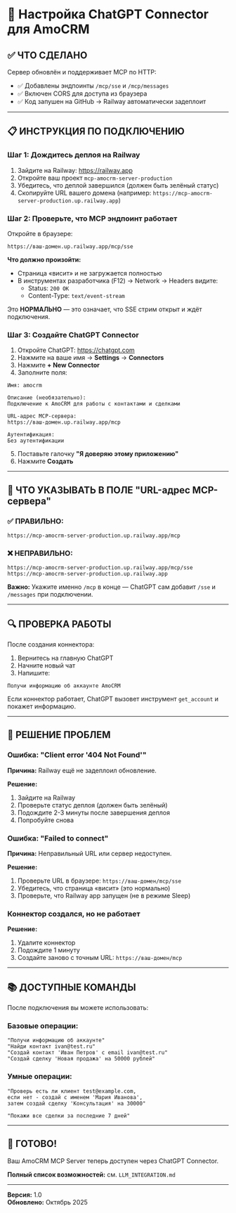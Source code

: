 # 🤖 Настройка ChatGPT Connector для AmoCRM

## ✅ ЧТО СДЕЛАНО

Сервер обновлён и поддерживает MCP по HTTP:
- ✅ Добавлены эндпоинты `/mcp/sse` и `/mcp/messages`
- ✅ Включен CORS для доступа из браузера
- ✅ Код запушен на GitHub → Railway автоматически задеплоит

---

## 📋 ИНСТРУКЦИЯ ПО ПОДКЛЮЧЕНИЮ

### Шаг 1: Дождитесь деплоя на Railway

1. Зайдите на Railway: https://railway.app
2. Откройте ваш проект `mcp-amocrm-server-production`
3. Убедитесь, что деплой завершился (должен быть зелёный статус)
4. Скопируйте URL вашего домена (например: `https://mcp-amocrm-server-production.up.railway.app`)

### Шаг 2: Проверьте, что MCP эндпоинт работает

Откройте в браузере:
```
https://ваш-домен.up.railway.app/mcp/sse
```

**Что должно произойти:**
- Страница «висит» и не загружается полностью
- В инструментах разработчика (F12) → Network → Headers видите:
  - Status: `200 OK`
  - Content-Type: `text/event-stream`

Это **НОРМАЛЬНО** — это означает, что SSE стрим открыт и ждёт подключения.

### Шаг 3: Создайте ChatGPT Connector

1. Откройте ChatGPT: https://chatgpt.com
2. Нажмите на ваше имя → **Settings** → **Connectors**
3. Нажмите **+ New Connector**
4. Заполните поля:

```
Имя: amocrm

Описание (необязательно): 
Подключение к AmoCRM для работы с контактами и сделками

URL-адрес MCP-сервера:
https://ваш-домен.up.railway.app/mcp

Аутентификация:
Без аутентификации
```

5. Поставьте галочку **"Я доверяю этому приложению"**
6. Нажмите **Создать**

---

## 🎯 ЧТО УКАЗЫВАТЬ В ПОЛЕ "URL-адрес MCP-сервера"

### ✅ ПРАВИЛЬНО:
```
https://mcp-amocrm-server-production.up.railway.app/mcp
```

### ❌ НЕПРАВИЛЬНО:
```
https://mcp-amocrm-server-production.up.railway.app/mcp/sse
https://mcp-amocrm-server-production.up.railway.app
```

**Важно:** Укажите именно `/mcp` в конце — ChatGPT сам добавит `/sse` и `/messages` при подключении.

---

## 🔍 ПРОВЕРКА РАБОТЫ

После создания коннектора:

1. Вернитесь на главную ChatGPT
2. Начните новый чат
3. Напишите:
```
Получи информацию об аккаунте AmoCRM
```

Если коннектор работает, ChatGPT вызовет инструмент `get_account` и покажет информацию.

---

## 🐛 РЕШЕНИЕ ПРОБЛЕМ

### Ошибка: "Client error '404 Not Found'"

**Причина:** Railway ещё не задеплоил обновление.

**Решение:**
1. Зайдите на Railway
2. Проверьте статус деплоя (должен быть зелёный)
3. Подождите 2-3 минуты после завершения деплоя
4. Попробуйте снова

### Ошибка: "Failed to connect"

**Причина:** Неправильный URL или сервер недоступен.

**Решение:**
1. Проверьте URL в браузере: `https://ваш-домен/mcp/sse`
2. Убедитесь, что страница «висит» (это нормально)
3. Проверьте, что Railway app запущен (не в режиме Sleep)

### Коннектор создался, но не работает

**Решение:**
1. Удалите коннектор
2. Подождите 1 минуту
3. Создайте заново с точным URL: `https://ваш-домен/mcp`

---

## 📚 ДОСТУПНЫЕ КОМАНДЫ

После подключения вы можете использовать:

### Базовые операции:
```
"Получи информацию об аккаунте"
"Найди контакт ivan@test.ru"
"Создай контакт 'Иван Петров' с email ivan@test.ru"
"Создай сделку 'Новая продажа' на 50000 рублей"
```

### Умные операции:
```
"Проверь есть ли клиент test@example.com, 
если нет - создай с именем 'Мария Иванова', 
затем создай сделку 'Консультация' на 30000"

"Покажи все сделки за последние 7 дней"
```

---

## 🎉 ГОТОВО!

Ваш AmoCRM MCP Server теперь доступен через ChatGPT Connector.

**Полный список возможностей:** см. `LLM_INTEGRATION.md`

---

**Версия:** 1.0  
**Обновлено:** Октябрь 2025



